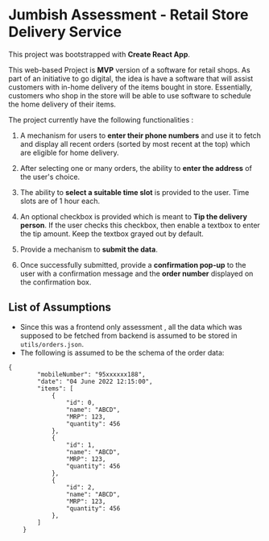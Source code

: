 # Jumbish Assessment - Retail Store Delivery Service

This project was bootstrapped with **Create React App**.

This web-based Project is **MVP** version of a software for retail shops. As part of an initiative to go digital, the idea is have a software that will assist customers with in-home delivery of the items bought in store. Essentially, customers who shop in the store will be able to use software to schedule the home delivery of their items.

The project currently have the following functionalities :

1. A mechanism for users to **enter their phone numbers** and use it to fetch and display all recent orders (sorted by most recent at the top) which are eligible for home delivery.

2. After selecting one or many orders, the ability to **enter the address** of the user's choice.

3. The ability to **select a suitable time slot** is provided to the user. Time slots are of 1 hour each.

4. An optional checkbox is provided which is meant to **Tip the delivery person**. If the user checks this checkbox, then enable a textbox to enter the tip amount. Keep the textbox grayed out by default.

5. Provide a mechanism to **submit the data**.

6. Once successfully submitted, provide a **confirmation pop-up** to the user with a confirmation message and the **order number** displayed on the confirmation box.

## List of Assumptions

- Since this was a frontend only assessment , all the data which was supposed to be fetched from backend is assumed to be stored in `utils/orders.json`.
- The following is assumed to be the schema of the order data:

```
{
        "mobileNumber": "95xxxxxx188",
        "date": "04 June 2022 12:15:00",
        "items": [
            {
                "id": 0,
                "name": "ABCD",
                "MRP": 123,
                "quantity": 456
            },
            {
                "id": 1,
                "name": "ABCD",
                "MRP": 123,
                "quantity": 456
            },
            {
                "id": 2,
                "name": "ABCD",
                "MRP": 123,
                "quantity": 456
            },
        ]
    }
```
